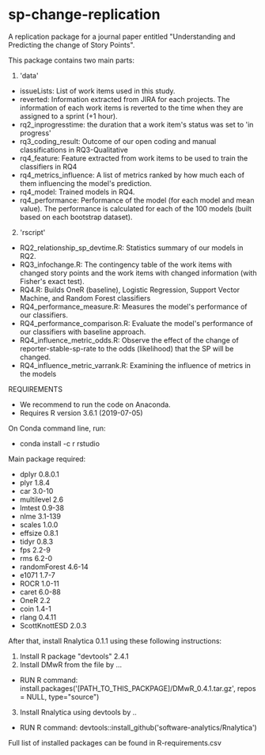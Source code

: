# sp-change-replication

A replication package for a journal paper entitled "Understanding and Predicting the change of Story Points".

This package contains two main parts:

1) 'data'
- issueLists: List of work items used in this study.
- reverted: Information extracted from JIRA for each projects. The information of each work items is reverted to the time when they are assigned to a sprint (+1 hour).
- rq2_inprogresstime: the duration that a work item's status was set to 'in progress'
- rq3_coding_result: Outcome of our open coding and manual classifications in RQ3-Qualitative 
- rq4_feature: Feature extracted from work items to be used to train the classifiers in RQ4
- rq4_metrics_influence: A list of metrics ranked by how much each of them influencing the model's prediction.
- rq4_model: Trained models in RQ4.
- rq4_performance: Performance of the model (for each model and mean value). The performance is calculated for each of the 100 models (built based on each bootstrap dataset).

2) 'rscript'
- RQ2_relationship_sp_devtime.R: Statistics summary of our models in RQ2.
- RQ3_infochange.R: The contingency table of the work items with changed story points and the work items with changed information (with Fisher's exact test).
- RQ4.R: Builds OneR (baseline), Logistic Regression, Support Vector Machine, and Random Forest classifiers
- RQ4_performance_measure.R: Measures the model's performance of our classifiers.
- RQ4_performance_comparison.R: Evaluate the model's performance of our classifiers with baseline approach.
- RQ4_influence_metric_odds.R: Observe the effect of the change of reporter-stable-sp-rate to the odds (likelihood) that the SP will be changed. 
- RQ4_influence_metric_varrank.R: Examining the influence of metrics in the models


REQUIREMENTS

* We recommend to run the code on Anaconda.
* Requires R version 3.6.1 (2019-07-05)

On Conda command line, run:
- conda install -c r rstudio

Main package required: 
- dplyr 0.8.0.1
- plyr 1.8.4
- car 3.0-10
- multilevel 2.6
- lmtest 0.9-38
- nlme 3.1-139
- scales 1.0.0
- effsize 0.8.1
- tidyr 0.8.3
- fps 2.2-9
- rms 6.2-0
- randomForest 4.6-14
- e1071 1.7-7
- ROCR 1.0-11
- caret 6.0-88
- OneR 2.2
- coin 1.4-1
- rlang 0.4.11 
- ScottKnottESD 2.0.3

After that, install Rnalytica 0.1.1 using these following instructions:
1) Install R package "devtools" 2.4.1
2) Install DMwR from the file by ...
- RUN R command: install.packages('[PATH_TO_THIS_PACKPAGE]/DMwR_0.4.1.tar.gz', repos = NULL, type="source")
3) Install Rnalytica using devtools by ..
- RUN R command: devtools::install_github('software-analytics/Rnalytica')


Full list of installed packages can be found in R-requirements.csv

